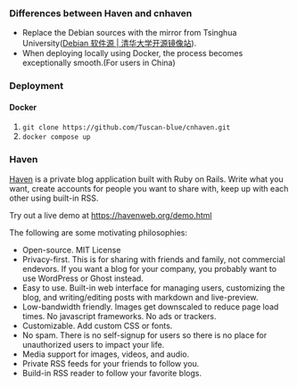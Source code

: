### Differences between Haven and cnhaven
- Replace the Debian sources with the mirror from Tsinghua University([Debian 软件源 | 清华大学开源镜像站](https://mirrors.tuna.tsinghua.edu.cn/help/debian/)).
- When deploying locally using Docker, the process becomes exceptionally smooth.(For users in China)

### Deployment
#### Docker
1. `git clone https://github.com/Tuscan-blue/cnhaven.git`
2. `docker compose up`

### Haven

[Haven](https://havenweb.org) is a private blog application built with Ruby on Rails. Write what you want, create accounts for people you want to share with, keep up with each other using built-in RSS.

Try out a live demo at https://havenweb.org/demo.html

The following are some motivating philosophies:

* Open-source. MIT License
* Privacy-first.  This is for sharing with friends and family, not commercial endevors.  If you want a blog for your company, you probably want to use WordPress or Ghost instead.
* Easy to use.  Built-in web interface for managing users, customizing the blog, and writing/editing posts with markdown and live-preview.
* Low-bandwidth friendly.  Images get downscaled to reduce page load times.  No javascript frameworks.  No ads or trackers.
* Customizable.  Add custom CSS or fonts.
* No spam. There is no self-signup for users so there is no place for unauthorized users to impact your life.
* Media support for images, videos, and audio.
* Private RSS feeds for your friends to follow you.
* Build-in RSS reader to follow your favorite blogs.



